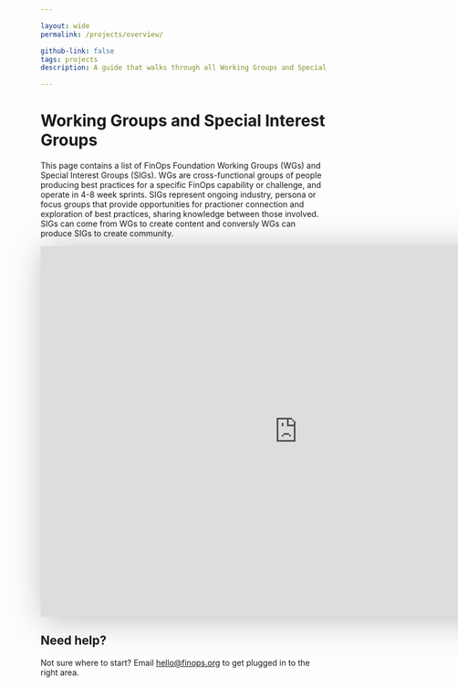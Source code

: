 ```yaml
---

layout: wide
permalink: /projects/overview/

github-link: false
tags: projects
description: A guide that walks through all Working Groups and Special Interest Groups

---
```


# Working Groups and Special Interest Groups

This page contains a list of FinOps Foundation Working Groups (WGs) and Special Interest Groups (SIGs).  WGs are cross-functional groups of people producing best practices for a specific FinOps capability or challenge, and operate in 4-8 week sprints. SIGs represent ongoing industry, persona or focus groups that provide opportunities for practioner connection and exploration of best practices, sharing knowledge between those involved.  SIGs can come from WGs to create content and conversly WGs can produce SIGs to create community.

<iframe src="https://view.monday.com/embed/1651792390-3d433c56d728fe7a95e551575f96ed9d?r=use1" width=900 height=650 style="border: 0; box-shadow: 5px 5px 56px 0px rgba(0,0,0,0.25);"></iframe>

## Need help?

Not sure where to start? Email <hello@finops.org> to get plugged in to the right area.

